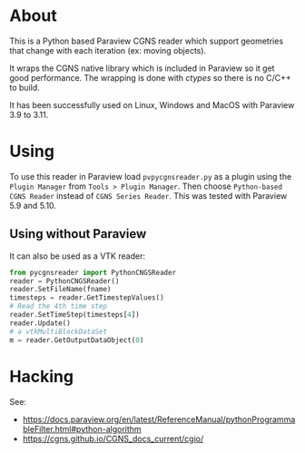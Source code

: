 # About

This is a Python based Paraview CGNS reader which support geometries that
change with each iteration (ex: moving objects).

It wraps the CGNS native library which is included in Paraview so it get good
performance. The wrapping is done with *ctypes* so there is no C/C++ to build.

It has been successfully used on Linux, Windows and MacOS with Paraview 3.9 to
3.11.

# Using

To use this reader in Paraview load `pvpycgnsreader.py` as a plugin using the
`Plugin Manager` from `Tools > Plugin Manager`. Then choose `Python-based CGNS
Reader` instead of `CGNS Series Reader`. This was tested with Paraview 5.9 and
5.10.

## Using without Paraview

It can also be used as a VTK reader:

```python
from pycgnsreader import PythonCNGSReader
reader = PythonCNGSReader()
reader.SetFileName(fname)
timesteps = reader.GetTimestepValues()
# Read the 4th time step
reader.SetTimeStep(timesteps[4])
reader.Update()
# a vtkMultiBlockDataSet
m = reader.GetOutputDataObject(0)
```

# Hacking

See:
* <https://docs.paraview.org/en/latest/ReferenceManual/pythonProgrammableFilter.html#python-algorithm>
* <https://cgns.github.io/CGNS_docs_current/cgio/>
